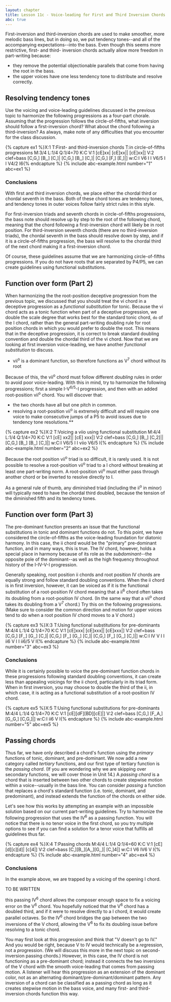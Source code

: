 ```yaml
---
layout: chapter
title: Lesson 11c - Voice-leading for First and Third Inversion Chords
abc: true
---
```


First-inversion and third-inversion chords are used to make smoother, more melodic bass lines, but in doing so, we put tendency tones--and all of the accompanying expectations--into the bass. Even though this seems more restrictive, first- and third- inversion chords actually allow more freedom in part-writing because:
- they remove the potential objectionable parallels that come from having the root in the bass.
- the upper voices have one less tendency tone to distribute and resolve correctly.

## Resolving tendency tones

Use the voicing and voice-leading guidelines discussed in the previous topic to harmonize the following progressions as a four-part chorale. Assuming that the progression follows the circle-of-fifths, what inversion should follow a first-inversion chord? What about the chord following a third-inversion? As always, make note of any difficulties that you encounter for the class discussion.

{% capture ex1 %}X:1
T:First- and third-inversion chords
T:in circle-of-fifths progressions
M:3/4
L:1/4
Q:1/4=70
K:C
V:1
[cE]xx| [cE]xx|| [cE]xx|]
V:2 clef=bass
[C,G,] [B,,] [C,]| [C,G,] [B,,] [C,]| [C,G,] [F,] [E,]|]
w:C:I V6 I I V6/5 I I V4/2 I6{% endcapture %}
{% include abc-example.html number="1" abc=ex1 %}

### Conclusions

With first and third inversion chords, we place either the chordal third or chordal seventh in the bass. Both of these chord tones are tendency tones, and tendency tones in outer voices follow fairly strict rules in this style. 

For first-inversion triads and seventh chords in circle-of-fifths progressions, the bass note should resolve up by step to the root of the following chord, meaning that the chord following a first-inversion chord will likely be in root position. For third-inversion seventh chords (there are no third-inversion triads), the chordal seventh in the bass should resolve down by step, and if it is a circle-of-fifths progression, the bass will resolve to the chordal third of the next chord making it a first-inversion chord.

Of course, these guidelines assume that we are harmonizing circle-of-fifths progressions. If you do not have roots that are separated by P4/P5, we can create guidelines using functional substitutions.

## Function over form (Part 2)

When harmonizing the the root-position deceptive progression from the previous topic, we discussed that you should treat the vi chord in a deceptive progression as a *functional substitution* for tonic. Because the vi chord acts as a tonic function when part of a deceptive progression, we double the scale degree that works best for the standard tonic chord, `do` of the I chord, rather than the general part-writing doubling rule for root position chords in which you would prefer to double the root. This means that in the deceptive progression, it is correct to break standard doubling convention and double the chordal third of the vi chord. Now that we are looking at first inversion voice-leading, we have another *functional substitution* to discuss.
- vii<sup>o</sup> is a dominant function, so therefore functions as V<sup>7</sup> chord without its root

Because of this, the vii<sup>o</sup> chord must follow different *doubling* rules in order to avoid poor voice-leading. With this in mind, try to harmonize the following progressions; first a simple I-V<sup>6/5</sup>-I progression, and then with an added root-position vii<sup>o</sup> chord. You will discover that:
- the two chords have all but one pitch in common.
- resolving a root-position vii<sup>o</sup> is extremely difficult and will require one voice to make consecutive jumps of a P5 to avoid issues due to tendency tone resolutions.**

{% capture ex2 %}X:2
T:Voicing a viio using functional substitution
M:4/4
L:1/4
Q:1/4=70
K:C
V:1
[cE] xx2|| [cE] xxx|]
V:2 clef=bass
[C,G,] [B,,] [C,2]|| [C,G,] [B,,] [B,,] [C,]|]
w:C:I V6/5 I I viio V6/5 I{% endcapture %}
{% include abc-example.html number="2" abc=ex2 %}

Because the root position vii<sup>o</sup> triad is so difficult, it is rarely used. It is not possible to resolve a root-position vii<sup>o</sup> triad to a I chord without breaking at least one part-writing norm. A root-position vii<sup>o</sup> must either pass through another chord or be inverted to resolve directly to I.

As a general rule of thumb, any diminished triad (including the ii<sup>o</sup> in minor) will typically need to have the chordal third doubled, because the tension of the diminished fifth and its tendency tones.

## Function over form (Part 3)

The pre-dominant function presents an issue that the functional substitutions in tonic and dominant functions do not. To this point, we have considered the circle-of-fifths as the voice-leading foundation for diatonic harmony. In this case, the ii chord would be the "primary" pre-dominant function, and in many ways, this is true. The IV chord, however, holds a special place in harmony because of its role as the *subdominant*--the opposite pole of the dominant--as well as the high frequency throughout history of the I-IV-V-I progression.

Generally speaking, root position ii chords and root position IV chords are equally strong and follow standard doubling conventions. When the ii chord is in first inversion, however, it can be voiced as if it is the functional substitution of a root-position IV chord meaning that a ii<sup>6</sup> chord often takes its doubling from a root-position IV chord. (In the same way that a vii<sup>o</sup> chord takes its doubling from a V<sup>7</sup> chord.) Try this on the following progressions. (Make sure to consider the common direction and motion for upper voices tend to do when a root position IV chord moves to a V chord.)

{% capture ex3 %}X:3
T:Using functional substitutions for pre-dominants
M:4/4
L:1/4
Q:1/4=70
K:C
V:1
[cE]xxx| [cE]xxx|| [cE]xxx|]
V:2 clef=bass
[C,G,] [F,,] [G,,] [C,]| [C,G,] [F,,] [G,,] [C,]| [C,G,] [F,,] [G,,] [C,]|]
w:C:I IV V I I ii6 V I I ii6/5 V I{% endcapture %}
{% include abc-example.html number="3" abc=ex3 %}

### Conclusions

While it is certainly possible to voice the pre-dominant function chords in these progressions following standard doubling conventions, it can create less than appealing voicings for the ii chord, particularly in its triad form. When in first inversion, you may choose to double the third of the ii, in which case, it is acting as a functional substitution of a root-position IV chord. 

{% capture ex5 %}X:5
T:Using functional substitutions for pre-dominants
M:4/4
L:1/4
Q:1/4=70
K:C
V:1
[cE][dF][BD][cE]|]
V:2 clef=bass
[C,G,] [F,,A,] [G,,G,] [C,G,]|]
w:C:I ii6 V I{% endcapture %}
{% include abc-example.html number="5" abc=ex5 %}

## Passing chords

Thus far, we have only described a chord's function using the *primary* functions of tonic, dominant, and pre-dominant. We now add a new category called *tertiary* functions, and our first type of tertiary function is the *passing chord*. (If you are wondering why we are skipping over secondary functions, we will cover those in Unit 14.) A *passing chord* is a chord that is inserted between two other chords to create stepwise motion within a voice--usually in the bass line. You can consider *passing* a function that replaces a chord's standard function (i.e. tonic, dominant, and predominant), and instead extends the function of the chords on either side. 

Let's see how this works by attempting an example with an impossible solution based on our current part-writing guidelines. Try to harmonize the following progression that uses the IV<sup>6</sup> as a passing function. You will notice that there is no tenor voice in the first chord, so you try multiple options to see if you can find a solution for a tenor voice that fulfills all guidelines thus far.

{% capture ex4 %}X:4
T:Passing chords
M:4/4
L:1/4
Q:1/4=60
K:C
V:1
[cE][d][c][d]| [c]4|]
V:2 clef=bass
[C,][B,,][A,,][G,,]| [C,]4|]
w:C:I V6 IV6 V I{% endcapture %}
{% include abc-example.html number="4" abc=ex4 %}

### Conclusions

In the example above, we are trapped by a voicing of the opening I chord. 

TO BE WRITTEN

this passing IV<sup>6</sup> chord allows the composer enough space to fix a voicing error on the V<sup>6</sup> chord. You hopefully noticed that the V<sup>6</sup> chord has a doubled third, and if it were to resolve directly to a I chord, it would create parallel octaves. So the IV<sup>6</sup> chord bridges the gap between the two inversions of the V chord, allowing the V<sup>6</sup> to fix its doubling issue before resolving to a tonic chord.

You may first look at this progression and think that "V doesn't go to IV." And you would be right, because V to IV would technically be a *re*gression, not a *pro*gression. (We will discuss this more in the next topic on second-inversion passing chords.) However, in this case, the IV chord is not functioning as a pre-dominant chord; instead it connects the two inversions of the V chord with the smooth voice-leading that comes from passing motion. A listener will hear this progression as an extension of the dominant color, not as an alternating dominant/pre-dominant/dominant pattern. Any inversion of a chord can be classified as a passing chord as long as it creates stepwise motion in the bass voice, and many first- and third-inversion chords function this way. 